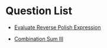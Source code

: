 # Question List

- [Evaluate Reverse Polish Expression](https://leetcode.com/problems/evaluate-reverse-polish-notation/)

- [Combination Sum III](https://leetcode.com/problems/combination-sum-iii/)
